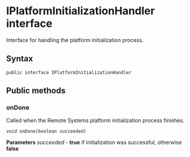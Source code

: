 # IPlatformInitializationHandler interface
Interface for handling the platform initialization process.

## Syntax
`public interface IPlatformInitializationHandler`

## Public methods

### onDone
Called when the Remote Systems platform initialization process finishes.

`void onDone(boolean succeeded)`

**Parameters** 
*succeeded* - **true** if initialization was successful, otherwise **false**